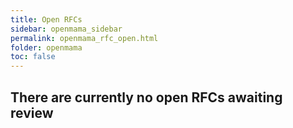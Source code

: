 ```yaml
---
title: Open RFCs
sidebar: openmama_sidebar
permalink: openmama_rfc_open.html
folder: openmama
toc: false
---
```


[comment]: <> (Comment this out when an RFC is in-flight, see http://stackoverflow.com/questions/4823468/comments-in-markdown)

## There are currently no open RFCs awaiting review


[comment]: <> (Uncomment the lines below when an RFC is in-flight)

[comment]: <> (## RFCs currently in review)
[comment]: <> (| RFC Title | Proposer  | Raised | Agreed | Merged | Released | Discussed | Document | Changes |)
[comment]: <> (| --------- | --------- | ------ | ------ | ------ | -------- | --------- | -------- | ------- |)
[comment]: <> (|           |           |        |        |        |          |           |          |         |)

